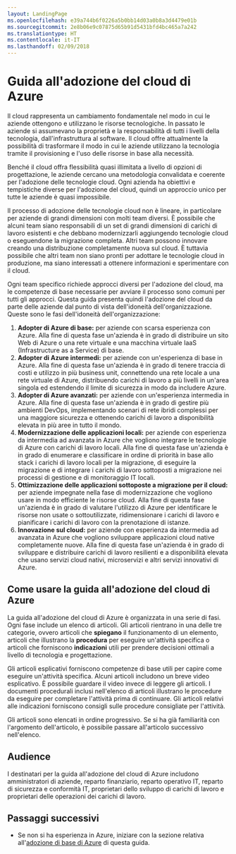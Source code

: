 ```yaml
---
layout: LandingPage
ms.openlocfilehash: e39a744b6f0226a5b0bb14d03a0b8a3d4479e01b
ms.sourcegitcommit: 2e8b06e9c07875d65b91d5431bfd4bc465a7a242
ms.translationtype: HT
ms.contentlocale: it-IT
ms.lasthandoff: 02/09/2018
---
```

# <a name="azure-cloud-adoption-guide"></a>Guida all'adozione del cloud di Azure

Il cloud rappresenta un cambiamento fondamentale nel modo in cui le aziende ottengono e utilizzano le risorse tecnologiche. In passato le aziende si assumevano la proprietà e la responsabilità di tutti i livelli della tecnologia, dall'infrastruttura al software. Il cloud offre attualmente la possibilità di trasformare il modo in cui le aziende utilizzano la tecnologia tramite il provisioning e l'uso delle risorse in base alla necessità.

Benché il cloud offra flessibilità quasi illimitata a livello di opzioni di progettazione, le aziende cercano una metodologia convalidata e coerente per l'adozione delle tecnologie cloud. Ogni azienda ha obiettivi e tempistiche diverse per l'adozione del cloud, quindi un approccio unico per tutte le aziende è quasi impossibile.

Il processo di adozione delle tecnologie cloud non è lineare, in particolare per aziende di grandi dimensioni con molti team diversi. È possibile che alcuni team siano responsabili di un set di grandi dimensioni di carichi di lavoro esistenti e che debbano modernizzarli aggiungendo tecnologie cloud o eseguendone la migrazione completa. Altri team possono innovare creando una distribuzione completamente nuova sul cloud. È tuttavia possibile che altri team non siano pronti per adottare le tecnologie cloud in produzione, ma siano interessati a ottenere informazioni e sperimentare con il cloud.

Ogni team specifico richiede approcci diversi per l'adozione del cloud, ma le competenze di base necessarie per avviare il processo sono comuni per tutti gli approcci. Questa guida presenta quindi l'adozione del cloud da parte delle aziende dal punto di vista dell'idoneità dell'organizzazione. Queste sono le fasi dell'idoneità dell'organizzazione:

1. **Adopter di Azure di base:** per aziende con scarsa esperienza con Azure. Alla fine di questa fase un'azienda è in grado di distribuire un sito Web di Azure o una rete virtuale e una macchina virtuale IaaS (Infrastructure as a Service) di base.  
2. **Adopter di Azure intermedi:** per aziende con un'esperienza di base in Azure. Alla fine di questa fase un'azienda è in grado di tenere traccia di costi e utilizzo in più business unit, connettendo una rete locale a una rete virtuale di Azure, distribuendo carichi di lavoro a più livelli in un'area singola ed estendendo il limite di sicurezza in modo da includere Azure.
3. **Adopter di Azure avanzati:** per aziende con un'esperienza intermedia in Azure. Alla fine di questa fase un'azienda è in grado di gestire più ambienti DevOps, implementando scenari di rete ibridi complessi per una maggiore sicurezza e ottenendo carichi di lavoro a disponibilità elevata in più aree in tutto il mondo. 
4. **Modernizzazione delle applicazioni locali:** per aziende con esperienza da intermedia ad avanzata in Azure che vogliono integrare le tecnologie di Azure con carichi di lavoro locali. Alla fine di questa fase un'azienda è in grado di enumerare e classificare in ordine di priorità in base allo stack i carichi di lavoro locali per la migrazione, di eseguire la migrazione e di integrare i carichi di lavoro sottoposti a migrazione nei processi di gestione e di monitoraggio IT locali.
5. **Ottimizzazione delle applicazioni sottoposte a migrazione per il cloud:** per aziende impegnate nella fase di modernizzazione che vogliono usare in modo efficiente le risorse cloud. Alla fine di questa fase un'azienda è in grado di valutare l'utilizzo di Azure per identificare le risorse non usate o sottoutilizzate, ridimensionare i carichi di lavoro e pianificare i carichi di lavoro con la prenotazione di istanze.
6. **Innovazione sul cloud:** per aziende con esperienza da intermedia ad avanzata in Azure che vogliono sviluppare applicazioni cloud native completamente nuove. Alla fine di questa fase un'azienda è in grado di sviluppare e distribuire carichi di lavoro resilienti e a disponibilità elevata che usano servizi cloud nativi, microservizi e altri servizi innovativi di Azure.

## <a name="how-to-use-the-azure-cloud-adoption-guide"></a>Come usare la guida all'adozione del cloud di Azure

La guida all'adozione del cloud di Azure è organizzata in una serie di fasi. Ogni fase include un elenco di articoli. Gli articoli rientrano in una delle tre categorie, ovvero articoli che **spiegano** il funzionamento di un elemento, articoli che illustrano la **procedura** per eseguire un'attività specifica o articoli che forniscono **indicazioni** utili per prendere decisioni ottimali a livello di tecnologia e progettazione. 

Gli articoli esplicativi forniscono competenze di base utili per capire come eseguire un'attività specifica. Alcuni articoli includono un breve video esplicativo. È possibile guardare il video invece di leggere gli articoli. I documenti procedurali inclusi nell'elenco di articoli illustrano le procedure da eseguire per completare l'attività prima di continuare. Gli articoli relativi alle indicazioni forniscono consigli sulle procedure consigliate per l'attività. 

Gli articoli sono elencati in ordine progressivo. Se si ha già familiarità con l'argomento dell'articolo, è possibile passare all'articolo successivo nell'elenco. 

## <a name="audience"></a>Audience

I destinatari per la guida all'adozione del cloud di Azure includono amministratori di aziende, reparto finanziario, reparto operativo IT, reparto di sicurezza e conformità IT, proprietari dello sviluppo di carichi di lavoro e proprietari delle operazioni dei carichi di lavoro.

## <a name="next-steps"></a>Passaggi successivi

* Se non si ha esperienza in Azure, iniziare con la sezione relativa all'[adozione di base di Azure](adoption-intro/overview.md) di questa guida.